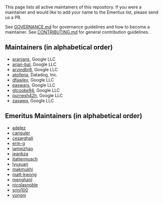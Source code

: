 This page lists all active maintainers of this repository. If you were a
maintainer and would like to add your name to the Emeritus list, please send us a
PR.

See [GOVERNANCE.md](https://github.com/grpc/grpc-community/blob/master/governance.md)
for governance guidelines and how to become a maintainer.
See [CONTRIBUTING.md](https://github.com/grpc/grpc-community/blob/master/CONTRIBUTING.md)
for general contribution guidelines.

## Maintainers (in alphabetical order)

- [aranjans](https://github.com/aranjans), Google LLC
- [arjan-bal](https://github.com/arjan-bal), Google LLC
- [arvindbr8](https://github.com/arvindbr8), Google LLC
- [atollena](https://github.com/atollena), Datadog, Inc.
- [dfawley](https://github.com/dfawley), Google LLC
- [easwars](https://github.com/easwars), Google LLC
- [gtcooke94](https://github.com/gtcooke94), Google LLC
- [purnesh42h](https://github.com/purnesh42h), Google LLC
- [zasweq](https://github.com/zasweq), Google LLC

## Emeritus Maintainers (in alphabetical order)
- [adelez](https://github.com/adelez)
- [canguler](https://github.com/canguler)
- [cesarghali](https://github.com/cesarghali)
- [erm-g](https://github.com/erm-g)
- [iamqizhao](https://github.com/iamqizhao)
- [jeanbza](https://github.com/jeanbza)
- [jtattermusch](https://github.com/jtattermusch)
- [lyuxuan](https://github.com/lyuxuan)
- [makmukhi](https://github.com/makmukhi)
- [matt-kwong](https://github.com/matt-kwong)
- [menghanl](https://github.com/menghanl)
- [nicolasnoble](https://github.com/nicolasnoble)
- [srini100](https://github.com/srini100)
- [yongni](https://github.com/yongni)
